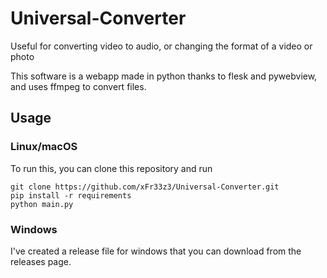 # Universal-Converter
Useful for converting video to audio, or changing the format of a video or photo

This software is a webapp made in python thanks to flesk and pywebview, and uses ffmpeg to convert files.

## Usage

### Linux/macOS

To run this, you can clone this repository and run

```
git clone https://github.com/xFr33z3/Universal-Converter.git
pip install -r requirements
python main.py
```

### Windows

I've created a release file for windows that you can download from the releases page.
